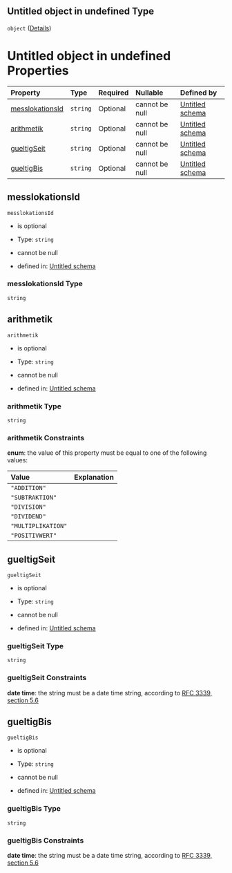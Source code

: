 ## Untitled object in undefined Type

`object` ([Details](messlokationszuordnung.md))

# Untitled object in undefined Properties

| Property                            | Type     | Required | Nullable       | Defined by                                                                                                                                                                                                               |
| :---------------------------------- | :------- | :------- | :------------- | :----------------------------------------------------------------------------------------------------------------------------------------------------------------------------------------------------------------------- |
| [messlokationsId](#messlokationsid) | `string` | Optional | cannot be null | [Untitled schema](messlokationszuordnung-properties-messlokationsid.md "https://raw.githubusercontent.com/conuti-gmbh/bo4e-schema/master/schemas/v1/com/Messlokationszuordnung.schema.json#/properties/messlokationsId") |
| [arithmetik](#arithmetik)           | `string` | Optional | cannot be null | [Untitled schema](arithmetischeoperation.md "https://raw.githubusercontent.com/conuti-gmbh/bo4e-schema/master/schemas/v1/enum/ArithmetischeOperation.schema.json#/properties/arithmetik")                                |
| [gueltigSeit](#gueltigseit)         | `string` | Optional | cannot be null | [Untitled schema](messlokationszuordnung-properties-gueltigseit.md "https://raw.githubusercontent.com/conuti-gmbh/bo4e-schema/master/schemas/v1/com/Messlokationszuordnung.schema.json#/properties/gueltigSeit")         |
| [gueltigBis](#gueltigbis)           | `string` | Optional | cannot be null | [Untitled schema](messlokationszuordnung-properties-gueltigbis.md "https://raw.githubusercontent.com/conuti-gmbh/bo4e-schema/master/schemas/v1/com/Messlokationszuordnung.schema.json#/properties/gueltigBis")           |

## messlokationsId



`messlokationsId`

*   is optional

*   Type: `string`

*   cannot be null

*   defined in: [Untitled schema](messlokationszuordnung-properties-messlokationsid.md "https://raw.githubusercontent.com/conuti-gmbh/bo4e-schema/master/schemas/v1/com/Messlokationszuordnung.schema.json#/properties/messlokationsId")

### messlokationsId Type

`string`

## arithmetik



`arithmetik`

*   is optional

*   Type: `string`

*   cannot be null

*   defined in: [Untitled schema](arithmetischeoperation.md "https://raw.githubusercontent.com/conuti-gmbh/bo4e-schema/master/schemas/v1/enum/ArithmetischeOperation.schema.json#/properties/arithmetik")

### arithmetik Type

`string`

### arithmetik Constraints

**enum**: the value of this property must be equal to one of the following values:

| Value              | Explanation |
| :----------------- | :---------- |
| `"ADDITION"`       |             |
| `"SUBTRAKTION"`    |             |
| `"DIVISION"`       |             |
| `"DIVIDEND"`       |             |
| `"MULTIPLIKATION"` |             |
| `"POSITIVWERT"`    |             |

## gueltigSeit



`gueltigSeit`

*   is optional

*   Type: `string`

*   cannot be null

*   defined in: [Untitled schema](messlokationszuordnung-properties-gueltigseit.md "https://raw.githubusercontent.com/conuti-gmbh/bo4e-schema/master/schemas/v1/com/Messlokationszuordnung.schema.json#/properties/gueltigSeit")

### gueltigSeit Type

`string`

### gueltigSeit Constraints

**date time**: the string must be a date time string, according to [RFC 3339, section 5.6](https://tools.ietf.org/html/rfc3339 "check the specification")

## gueltigBis



`gueltigBis`

*   is optional

*   Type: `string`

*   cannot be null

*   defined in: [Untitled schema](messlokationszuordnung-properties-gueltigbis.md "https://raw.githubusercontent.com/conuti-gmbh/bo4e-schema/master/schemas/v1/com/Messlokationszuordnung.schema.json#/properties/gueltigBis")

### gueltigBis Type

`string`

### gueltigBis Constraints

**date time**: the string must be a date time string, according to [RFC 3339, section 5.6](https://tools.ietf.org/html/rfc3339 "check the specification")
